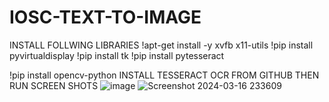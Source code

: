 # IOSC-TEXT-TO-IMAGE
INSTALL FOLLWING LIBRARIES
!apt-get install -y xvfb x11-utils
!pip install pyvirtualdisplay
!pip install tk
!pip install pytesseract


!pip install opencv-python
INSTALL TESSERACT OCR FROM GITHUB 
THEN RUN
SCREEN SHOTS
![image](https://github.com/king27-power/IOSC-TEXT-TO-IMAGE/assets/76037165/08627ae3-37cf-4398-80eb-3a3362ce0b5a)
![Screenshot 2024-03-16 233609](https://github.com/king27-power/IOSC-TEXT-TO-IMAGE/assets/76037165/47a9d2db-f000-4145-9a00-0648cad7f22b)
